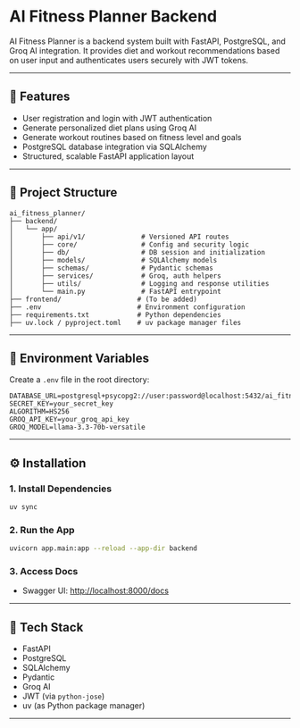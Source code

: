 # AI Fitness Planner Backend

AI Fitness Planner is a backend system built with FastAPI, PostgreSQL, and Groq AI integration. It provides diet and workout recommendations based on user input and authenticates users securely with JWT tokens.


---


## 🚀 Features

* User registration and login with JWT authentication
* Generate personalized diet plans using Groq AI
* Generate workout routines based on fitness level and goals
* PostgreSQL database integration via SQLAlchemy
* Structured, scalable FastAPI application layout


---

## 📂 Project Structure

```
ai_fitness_planner/
├── backend/
│   └── app/
│       ├── api/v1/              # Versioned API routes
│       ├── core/                # Config and security logic
│       ├── db/                  # DB session and initialization
│       ├── models/              # SQLAlchemy models
│       ├── schemas/             # Pydantic schemas
│       ├── services/            # Groq, auth helpers
│       ├── utils/               # Logging and response utilities
│       └── main.py              # FastAPI entrypoint
├── frontend/                   # (To be added)
├── .env                        # Environment configuration
├── requirements.txt            # Python dependencies
├── uv.lock / pyproject.toml    # uv package manager files
```

---

## 📃 Environment Variables

Create a `.env` file in the root directory:

```
DATABASE_URL=postgresql+psycopg2://user:password@localhost:5432/ai_fitness_db
SECRET_KEY=your_secret_key
ALGORITHM=HS256
GROQ_API_KEY=your_groq_api_key
GROQ_MODEL=llama-3.3-70b-versatile
```

---

## ⚙️ Installation

### 1. Install Dependencies

```bash
uv sync
```

### 2. Run the App

```bash
uvicorn app.main:app --reload --app-dir backend
```

### 3. Access Docs

* Swagger UI: [http://localhost:8000/docs](http://localhost:8000/docs)

---

## 🦄 Tech Stack

* FastAPI
* PostgreSQL
* SQLAlchemy
* Pydantic
* Groq AI
* JWT (via `python-jose`)
* uv (as Python package manager)

---

